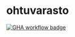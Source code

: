 # ohtuvarasto

[![GHA workflow badge](https://github.com/Iikkater/ohtuvarasto/workflows/CI/badge.svg)](https://github.com/Iikkater/ohtuvarasto/actions)
